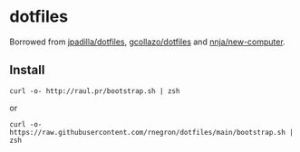 # dotfiles

Borrowed from [jpadilla/dotfiles](https://github.com/jpadilla/dotfiles), [gcollazo/dotfiles](https://github.com/gcollazo/dotfiles) and [nnja/new-computer](https://github.com/nnja/new-computer).

## Install

```
curl -o- http://raul.pr/bootstrap.sh | zsh
```

or

```
curl -o- https://raw.githubusercontent.com/rnegron/dotfiles/main/bootstrap.sh | zsh
```
